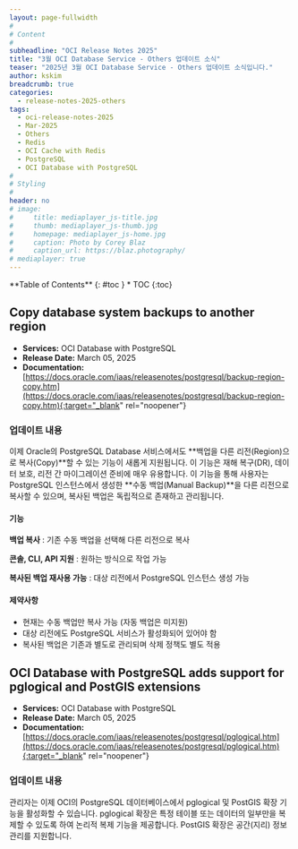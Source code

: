 ```yaml
---
layout: page-fullwidth
#
# Content
#
subheadline: "OCI Release Notes 2025"
title: "3월 OCI Database Service - Others 업데이트 소식"
teaser: "2025년 3월 OCI Database Service - Others 업데이트 소식입니다."
author: kskim
breadcrumb: true
categories:
  - release-notes-2025-others
tags:
  - oci-release-notes-2025
  - Mar-2025
  - Others
  - Redis
  - OCI Cache with Redis
  - PostgreSQL
  - OCI Database with PostgreSQL
#
# Styling
#
header: no
# image:
#     title: mediaplayer_js-title.jpg
#     thumb: mediaplayer_js-thumb.jpg
#     homepage: mediaplayer_js-home.jpg
#     caption: Photo by Corey Blaz
#     caption_url: https://blaz.photography/
# mediaplayer: true
---
```


<div class="panel radius" markdown="1">
**Table of Contents**
{: #toc }
*  TOC
{:toc}
</div>

## Copy database system backups to another region
* **Services:** OCI Database with PostgreSQL
* **Release Date:** March 05, 2025
* **Documentation:** [https://docs.oracle.com/iaas/releasenotes/postgresql/backup-region-copy.htm](https://docs.oracle.com/iaas/releasenotes/postgresql/backup-region-copy.htm){:target="_blank" rel="noopener"}

### 업데이트 내용
이제 Oracle의 PostgreSQL Database 서비스에서도 **백업을 다른 리전(Region)으로 복사(Copy)**할 수 있는 기능이 새롭게 지원됩니다. 이 기능은 재해 복구(DR), 데이터 보호, 리전 간 마이그레이션 준비에 매우 유용합니다.
이 기능을 통해 사용자는 PostgreSQL 인스턴스에서 생성한 **수동 백업(Manual Backup)**을 다른 리전으로 복사할 수 있으며, 복사된 백업은 독립적으로 존재하고 관리됩니다.

#### 기능

**백업 복사** : 기존 수동 백업을 선택해 다른 리전으로 복사

**콘솔, CLI, API 지원** : 원하는 방식으로 작업 가능

**복사된 백업 재사용 가능**  : 대상 리전에서 PostgreSQL 인스턴스 생성 가능

#### 제약사항 
- 현재는 수동 백업만 복사 가능 (자동 백업은 미지원)
- 대상 리전에도 PostgreSQL 서비스가 활성화되어 있어야 함
- 복사된 백업은 기존과 별도로 관리되며 삭제 정책도 별도 적용


## OCI Database with PostgreSQL adds support for pglogical and PostGIS extensions
* **Services:** OCI Database with PostgreSQL
* **Release Date:** March 05, 2025
* **Documentation:** [https://docs.oracle.com/iaas/releasenotes/postgresql/pglogical.htm](https://docs.oracle.com/iaas/releasenotes/postgresql/pglogical.htm){:target="_blank" rel="noopener"}

### 업데이트 내용
관리자는 이제 OCI의 PostgreSQL 데이터베이스에서 pglogical 및 PostGIS 확장 기능을 활성화할 수 있습니다. pglogical 확장은 특정 테이블 또는 데이터의 일부만을 복제할 수 있도록 하여 논리적 복제 기능을 제공합니다. PostGIS 확장은 공간(지리) 정보 관리를 지원합니다.
